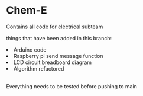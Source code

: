 # Chem-E
Contains all code for electrical subteam

things that have been added in this branch:

<li> Arduino code</li>
<li> Raspberry pi send message function</li>
<li> LCD circuit breadboard diagram</li>
<li> Algorithm refactored</li>
<br>

Everything needs to be tested before pushing to main
